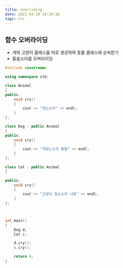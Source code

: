 ```yaml
---
title: overriding
date: 2021-03-28 14:34:16
tags: C++
---
```


## 함수 오버라이딩

- 개와 고양이 클래스를 따로 생성하여 동물 클래스에 상속받기
- 울음소리를 오버라이딩

```c++
#include <iostream>

using namespace std;

class Animal
{
public:
    void cry()
    {
        cout << "짖는소리" << endl;
    }
};

class Dog : public Animal
{
public:
    void cry()
    {
        cout << "개짖는소리 왈왈" << endl;
    }
};

class Cat : public Animal
{

public:
    void cry()
    {
        cout << "고양이 짖는소리 냐옹" << endl;
    }
};



int main()
{
    Dog d;
    Cat c;

    d.cry();
    c.cry();

    return 0;
}
```

